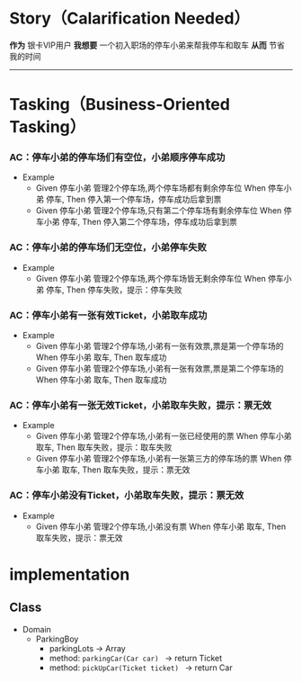 # Story（Calarification Needed）

**作为** 银卡VIP用户
**我想要** 一个初入职场的停车小弟来帮我停车和取车
**从而** 节省我的时间

---

# Tasking（Business-Oriented Tasking）

### AC：停车小弟的停车场们有空位，小弟顺序停车成功

- Example
    - Given 停车小弟 管理2个停车场,两个停车场都有剩余停车位 When 停车小弟 停车, Then 停入第一个停车场，停车成功后拿到票
    - Given 停车小弟 管理2个停车场,只有第二个停车场有剩余停车位 When 停车小弟 停车, Then 停入第二个停车场，停车成功后拿到票

### AC：停车小弟的停车场们无空位，小弟停车失败

- Example
    - Given 停车小弟 管理2个停车场,两个停车场皆无剩余停车位 When 停车小弟 停车, Then 停车失败，提示：停车失败

### AC：停车小弟有一张有效Ticket，小弟取车成功

- Example
    - Given 停车小弟 管理2个停车场,小弟有一张有效票,票是第一个停车场的 When 停车小弟 取车, Then 取车成功
    - Given 停车小弟 管理2个停车场,小弟有一张有效票,票是第二个停车场的 When 停车小弟 取车, Then 取车成功

### AC：停车小弟有一张无效Ticket，小弟取车失败，提示：票无效

- Example
    - Given 停车小弟 管理2个停车场,小弟有一张已经使用的票 When 停车小弟 取车, Then 取车失败，提示：取车失败
    - Given 停车小弟 管理2个停车场,小弟有一张第三方的停车场的票 When 停车小弟 取车, Then 取车失败，提示：票无效

### AC：停车小弟没有Ticket，小弟取车失败，提示：票无效

- Example
    - Given 停车小弟 管理2个停车场,小弟没有票 When 停车小弟 取车, Then 取车失败，提示：票无效

# implementation

## Class

- Domain
    - ParkingBoy
        - parkingLots<ParkingLot> -> Array
        - method: `parkingCar(Car car) ` -> return Ticket
        - method: `pickUpCar(Ticket ticket) ` -> return Car